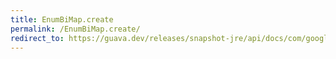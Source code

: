 ```yaml
---
title: EnumBiMap.create
permalink: /EnumBiMap.create/
redirect_to: https://guava.dev/releases/snapshot-jre/api/docs/com/google/common/collect/EnumBiMap.html#create-java.util.Map-
---
```

